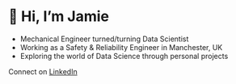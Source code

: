 # 👋 Hi, I’m Jamie
- Mechanical Engineer turned/turning Data Scientist
- Working as a Safety & Reliability Engineer in Manchester, UK
- Exploring the world of Data Science through personal projects

Connect on [LinkedIn](https://www.linkedin.com/in/jamie-buck-9a938880/)

